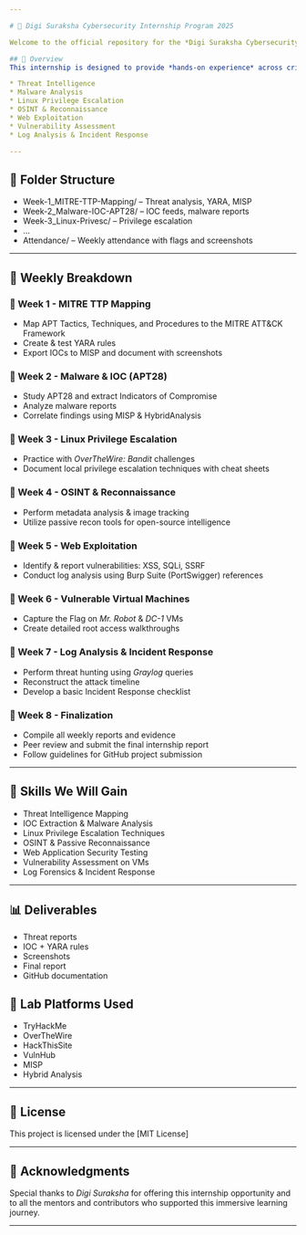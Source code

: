 ```yaml
---

# 🚨 Digi Suraksha Cybersecurity Internship Program 2025

Welcome to the official repository for the *Digi Suraksha Cybersecurity Internship Program - 2025*.

## 📌 Overview
This internship is designed to provide *hands-on experience* across critical domains in cybersecurity, including:

* Threat Intelligence
* Malware Analysis
* Linux Privilege Escalation
* OSINT & Reconnaissance
* Web Exploitation
* Vulnerability Assessment
* Log Analysis & Incident Response

---
```


## 📁 Folder Structure
- Week-1_MITRE-TTP-Mapping/ – Threat analysis, YARA, MISP
- Week-2_Malware-IOC-APT28/ – IOC feeds, malware reports
- Week-3_Linux-Privesc/ – Privilege escalation
- ...
- Attendance/ – Weekly attendance with flags and screenshots

---

## 📅 Weekly Breakdown

### 🔹 Week 1 - MITRE TTP Mapping

* Map APT Tactics, Techniques, and Procedures to the MITRE ATT\&CK Framework
* Create & test YARA rules
* Export IOCs to MISP and document with screenshots

### 🔹 Week 2 - Malware & IOC (APT28)

* Study APT28 and extract Indicators of Compromise
* Analyze malware reports
* Correlate findings using MISP & HybridAnalysis

### 🔹 Week 3 - Linux Privilege Escalation

* Practice with *OverTheWire: Bandit* challenges
* Document local privilege escalation techniques with cheat sheets

### 🔹 Week 4 - OSINT & Reconnaissance

* Perform metadata analysis & image tracking
* Utilize passive recon tools for open-source intelligence

### 🔹 Week 5 - Web Exploitation

* Identify & report vulnerabilities: XSS, SQLi, SSRF
* Conduct log analysis using Burp Suite (PortSwigger) references

### 🔹 Week 6 - Vulnerable Virtual Machines

* Capture the Flag on *Mr. Robot* & *DC-1* VMs
* Create detailed root access walkthroughs

### 🔹 Week 7 - Log Analysis & Incident Response

* Perform threat hunting using *Graylog* queries
* Reconstruct the attack timeline
* Develop a basic Incident Response checklist

### 🔹 Week 8 - Finalization

* Compile all weekly reports and evidence
* Peer review and submit the final internship report
* Follow guidelines for GitHub project submission

---

## 🧠 Skills We Will Gain

* Threat Intelligence Mapping
* IOC Extraction & Malware Analysis
* Linux Privilege Escalation Techniques
* OSINT & Passive Reconnaissance
* Web Application Security Testing
* Vulnerability Assessment on VMs
* Log Forensics & Incident Response

---

## 📊 Deliverables
- Threat reports
- IOC + YARA rules
- Screenshots
- Final report
- GitHub documentation

## 🔗 Lab Platforms Used
- TryHackMe
- OverTheWire
- HackThisSite
- VulnHub
- MISP
- Hybrid Analysis

---

## 📄 License

This project is licensed under the [MIT License]

---

## 🙏 Acknowledgments

Special thanks to *Digi Suraksha* for offering this internship opportunity and to all the mentors and contributors who supported this immersive learning journey.

---
